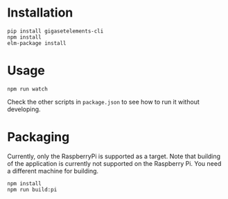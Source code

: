 # Installation

    pip install gigasetelements-cli
    npm install
    elm-package install
    
# Usage

    npm run watch

Check the other scripts in `package.json` to see how to run it without developing.

# Packaging

Currently, only the RaspberryPi is supported as a target. Note that building of the application is currently not supported on the Raspberry Pi. You need a different machine for building.

    npm install
    npm run build:pi
